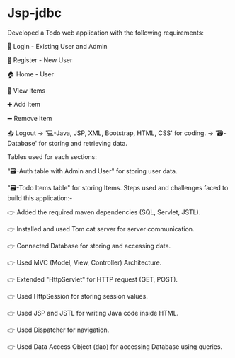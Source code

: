 # Jsp-jdbc
Developed a Todo web application with the following requirements: 

👤 Login - Existing User and Admin 

👥 Register - New User

🏠 Home - User

👀 View Items 

➕ Add Item 

➖ Remove Item 

📤 Logout -> '💻-Java, JSP, XML, Bootstrap, HTML, CSS' for coding. -> '🗃️-Database' for storing and retrieving data.

Tables used for each sections:

"🗃️-Auth table with Admin and User" for storing user data.

"🗃️-Todo Items table" for storing Items. Steps used and challenges faced to build this application:-

👉 Added the required maven dependencies (SQL, Servlet, JSTL).

👉 Installed and used Tom cat server for server communication. 

👉 Connected Database for storing and accessing data. 

👉 Used MVC (Model, View, Controller) Architecture.

👉 Extended "HttpServlet" for HTTP request (GET, POST).

👉 Used HttpSession for storing session values. 

👉 Used JSP and JSTL for writing Java code inside HTML. 

👉 Used Dispatcher for navigation.

👉 Used Data Access Object (dao) for accessing Database using queries.
